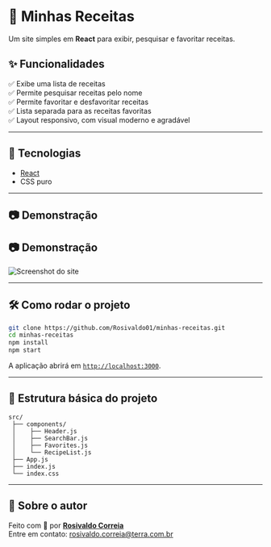 
# 🍲 Minhas Receitas

Um site simples em **React** para exibir, pesquisar e favoritar receitas.

## ✨ Funcionalidades

✅ Exibe uma lista de receitas  
✅ Permite pesquisar receitas pelo nome  
✅ Permite favoritar e desfavoritar receitas  
✅ Lista separada para as receitas favoritas  
✅ Layout responsivo, com visual moderno e agradável

---

## 🚀 Tecnologias

- [React](https://reactjs.org/)
- CSS puro

---

## 📷 Demonstração

## 📷 Demonstração

![Screenshot do site](https://i.imgur.com/xxxxx.png)



---

## 🛠 Como rodar o projeto

```bash
git clone https://github.com/Rosivaldo01/minhas-receitas.git
cd minhas-receitas
npm install
npm start
```

A aplicação abrirá em [`http://localhost:3000`](http://localhost:3000).

---

## 📝 Estrutura básica do projeto

```
src/
 ├── components/
 │    ├── Header.js
 │    ├── SearchBar.js
 │    ├── Favorites.js
 │    └── RecipeList.js
 ├── App.js
 ├── index.js
 └── index.css
```

---

## 🚀 Sobre o autor

Feito com 💖 por **[Rosivaldo Correia](https://github.com/Rosivaldo01)**  
Entre em contato: rosivaldo.correia@terra.com.br
